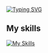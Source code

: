 [![Typing SVG](https://readme-typing-svg.demolab.com?font=Fira+Code&size=28&duration=2500&pause=1000&random=false&width=435&lines=Hello!+I'm+Cordelia%F0%9F%8D%80)](https://git.io/typing-svg)

## My skills

[![My Skills](https://skillicons.dev/icons?i=html,css,js,ts)](https://skillicons.dev)

<!--
**cordelia-sixth/cordelia-sixth** is a ✨ _special_ ✨ repository because its `README.md` (this file) appears on your GitHub profile.

Here are some ideas to get you started:

- 🔭 I’m currently working on ...
- 🌱 I’m currently learning ...
- 👯 I’m looking to collaborate on ...
- 🤔 I’m looking for help with ...
- 💬 Ask me about ...
- 📫 How to reach me: ...
- 😄 Pronouns: ...
- ⚡ Fun fact: ...
-->
